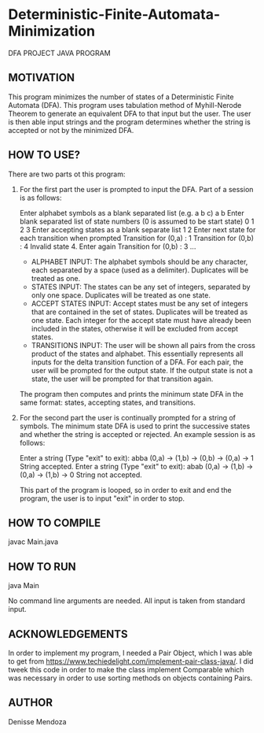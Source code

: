 # Deterministic-Finite-Automata-Minimization
DFA PROJECT JAVA PROGRAM

## MOTIVATION
This program minimizes the number of states of a Deterministic Finite
Automata (DFA). This program uses tabulation method of Myhill-Nerode Theorem
to generate an equivalent DFA to that input but the user. The user is then
able input strings and the program determines whether the string is accepted or
not by the minimized DFA.

## HOW TO USE?
There are two parts ot this program:
1. For the first part the user is prompted to input the DFA. Part of a session
is as follows:

    Enter alphabet symbols as a blank separated list (e.g. a b c)
    a b
    Enter blank separated list of state numbers (0 is assumed to be start state)
    0 1 2 3
    Enter accepting states as a blank separate list
    1 2
    Enter next state for each transition when prompted
    Transition for (0,a) : 1
    Transition for (0,b) : 4
    Invalid state 4. Enter again
    Transition for (0,b) : 3
    ...

    * ALPHABET INPUT: The alphabet symbols should be any character, each separated by a
    space (used as a delimiter).  Duplicates will be treated as one.
    * STATES INPUT: The states can be any set of integers, separated by only one space.
    Duplicates will be treated as one state.
    * ACCEPT STATES INPUT: Accept states must be any set of integers that are contained
    in the set of states. Duplicates will be treated as one state. Each integer for the
    accept state must have already been included in the states, otherwise it will be
    excluded from accept states.
    * TRANSITIONS INPUT: The user will be shown all pairs from the cross product of the
    states and alphabet.  This essentially represents all inputs for the delta transition
    function of a DFA. For each pair, the user will be prompted for the output state. If
    the output state is not a state, the user will be prompted for that transition again.

    The program then computes and prints the minimum state DFA in the same format: states,
    accepting states, and transitions.

2. For the second part the user is continually prompted for a string of symbols. The
minimum state DFA is used to print the successive states and whether the string is
accepted or rejected. An example session is as follows:

    Enter a string (Type "exit" to exit): abba
    (0,a) -> (1,b) -> (0,b) -> (0,a) -> 1
    String accepted.
    Enter a string (Type "exit" to exit): abab
    (0,a) -> (1,b) -> (0,a) -> (1,b) -> 0
    String not accepted.

    This part of the program is looped, so in order to exit and end the program, the user
    is to input "exit" in order to stop.

## HOW TO COMPILE
javac Main.java

## HOW TO RUN
java Main

No command line arguments are needed.  All input is taken from standard input.

## ACKNOWLEDGEMENTS
In order to implement my program, I needed a Pair Object, which I was able to get
from https://www.techiedelight.com/implement-pair-class-java/. I did tweek this code
in order to make the class implement Comparable which was necessary in order to use
sorting methods on objects containing Pairs.

## AUTHOR
Denisse Mendoza
